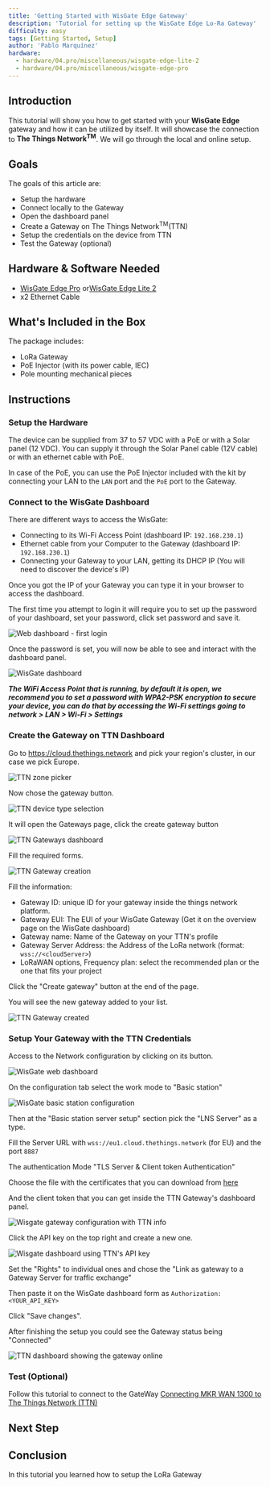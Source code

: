 ```yaml
---
title: 'Getting Started with WisGate Edge Gateway'
description: 'Tutorial for setting up the WisGate Edge Lo-Ra Gateway'
difficulty: easy
tags: [Getting Started, Setup]
author: 'Pablo Marquínez'
hardware:
  - hardware/04.pro/miscellaneous/wisgate-edge-lite-2
  - hardware/04.pro/miscellaneous/wisgate-edge-pro
---
```


## Introduction 

This tutorial will show you how to get started with your **WisGate Edge** gateway and how it can be utilized by itself. It will showcase the connection to **The Things Network<sup>TM</sup>**. We will go through the local and online setup.

## Goals

The goals of this article are:

- Setup the hardware
- Connect locally to the Gateway
- Open the dashboard panel
- Create a Gateway on The Things Network<sup>TM</sup>(TTN)
- Setup the credentials on the device from TTN
- Test the Gateway (optional)

## Hardware & Software Needed

- [WisGate Edge Pro](https://store.arduino.cc/products/wisgate-edge-pro) or[WisGate Edge Lite 2](https://store.arduino.cc/products/wisgate-edge-lite-2)
- x2 Ethernet Cable

## What's Included in the Box

The package includes:
* LoRa Gateway
* PoE Injector (with its power cable, IEC)
* Pole mounting mechanical pieces

## Instructions

### Setup the Hardware

The device can be supplied from 37 to 57 VDC with a PoE or with a Solar panel (12 VDC).
You can supply it through the Solar Panel cable (12V cable) or with an ethernet cable with PoE.

In case of the PoE, you can use the PoE Injector included with the kit by connecting your LAN to the `LAN` port and the `PoE` port to the Gateway.


### Connect to the WisGate Dashboard

There are different ways to access the WisGate:
* Connecting to its Wi-Fi Access Point (dashboard IP: `192.168.230.1`)
* Ethernet cable from your Computer to the Gateway (dashboard IP: `192.168.230.1`)
* Connecting your Gateway to your LAN, getting its DHCP IP (You will need to discover the device's IP)

Once you got the IP of your Gateway you can type it in your browser to access the dashboard.

The first time you attempt to login it will require you to set up the password of your dashboard, set your password, click set password and save it.

![Web dashboard - first login](assets/wisgate-dashboard-setPassword.png)

Once the password is set, you will now be able to see and interact with the dashboard panel.

![WisGate dashboard](assets/wisgate-dashboard-overview.png)

***The WiFi Access Point that is running, by default it is open, we recommend you to set a password with WPA2-PSK encryption to secure your device, you can do that by accessing the Wi-Fi settings going to network > LAN > Wi-Fi > Settings***

### Create the Gateway on TTN Dashboard

Go to https://cloud.thethings.network and pick your region's cluster, in our case we pick Europe.

![TTN zone picker](assets/ttn-cluster-pick.png)

Now chose the gateway button.

![TTN device type selection](assets/ttn-overview-picker.png)

It will open the Gateways page, click the create gateway button

![TTN Gateways dashboard](assets/ttn-gateways.png)

Fill the required forms.

![TTN Gateway creation](assets/ttn-add-gateway.png)

Fill the information:
* Gateway ID: unique ID for your gateway inside the things network platform.
* Gateway EUI: The EUI of your WisGate Gateway (Get it on the overview page on the WisGate dashboard)
* Gateway name: Name of the Gateway on your TTN's profile
* Gateway Server Address: the Address of the LoRa network (format: `wss://<cloudServer>`)
* LoRaWAN options, Frequency plan: select the recommended plan or the one that fits your project

Click the "Create gateway" button at the end of the page.

You will see the new gateway added to your list.

![TTN Gateway created](assets/ttn-dashboard-gateways.png)

### Setup Your Gateway with the TTN Credentials

Access to the Network configuration by clicking on its button.

![WisGate web dashboard](assets/wisgate-dashboard-configuration.png)

On the configuration tab select the work mode to "Basic station"

![WisGate basic station configuration](assets/wisgate-basic-setup.png)

Then at the "Basic station server setup" section pick the "LNS Server" as a type.

Fill the Server URL with `wss://eu1.cloud.thethings.network` (for EU) and the port `8887`

The authentication Mode "TLS Server & Client token Authentication"

Choose the file with the certificates that you can download from [here](https://letsencrypt.org/certs/isrgrootx1.pem)

And the client token that you can get inside the TTN Gateway's dashboard panel. 

![Wisgate gateway configuration with TTN info](assets/ttn-gateway-dashboard-server.png)

Click the API key on the top right and create a new one.

![Wisgate dashboard using TTN's API key](assets/ttn-api-key.png)

Set the "Rights" to individual ones and chose the "Link as gateway to a Gateway Server for traffic exchange"

Then paste it on the WisGate dashboard form as `Authorization: <YOUR_API_KEY>`

Click "Save changes".

After finishing the setup you could see the Gateway status being "Connected"

![TTN dashboard showing the gateway online](assets/ttn-gateway-connected.png)

### Test (Optional)

Follow this tutorial to connect to the GateWay [Connecting MKR WAN 1300 to The Things Network (TTN)](https://docs.arduino.cc/tutorials/mkr-wan-1300/the-things-network)

## Next Step


## Conclusion

In this tutorial you learned how to setup the LoRa Gateway
